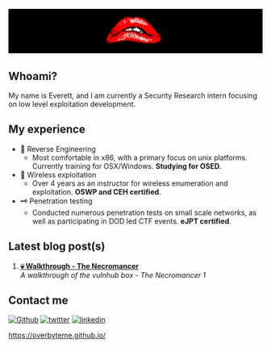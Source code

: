 [![Header](https://github.com/OVERBYTEME/OVERBYTEME/blob/main/bite%20banner.png "Header")](https://overbyteme.github.io/)

## Whoami?

My name is Everett, and I am currently a Security Research intern focusing on low level exploitation development.

## My experience

- 🧪 Reverse Engineering
  -  Most comfortable in x86, with a primary focus on unix platforms. Currently training for OSX/Windows. **Studying for OSED.**
- 🔌 Wireless exploitation
  -  Over 4 years as an instructor for wireless enumeration and exploitation. **OSWP and CEH certified**.
- 🗝️ Penetration testing
  -  Conducted numerous penetration tests on small scale networks, as well as participating in DOD led CTF events. **eJPT certified**.

## Latest blog post(s)

1. **[💀 Walkthrough - The Necromancer](https://overbyteme.github.io/posts/necromancer1/)** <br> *A walkthrough of the vulnhub box - The Necromancer 1*

## Contact me

[<img alt="Github" src="https://img.shields.io/badge/GitHub-%2312100E.svg?&style=for-the-badge&logo=Github&logoColor=white" />](https://github.com/OVERBYTEME) 
[<img alt="twitter" src="https://img.shields.io/badge/twitter-%231DA1F2.svg?&style=for-the-badge&logo=twitter&logoColor=white" />](https://twitter.com/OVERBYTEME) 
[<img alt="linkedin" src="https://img.shields.io/badge/linkedin-%230077B5.svg?&style=for-the-badge&logo=linkedin&logoColor=white" />](https://www.linkedin.com/in/ev-platt-iii/) 

<!---
Unused ATM
[<img alt="youtube" src="https://img.shields.io/badge/YouTube-FF0000?style=for-the-badge&logo=youtube&logoColor=white" />](https://www.youtube.com/channel/UCVyTG4sCw-rOvB9oHkzZD1w)
-->
https://overbyteme.github.io/

